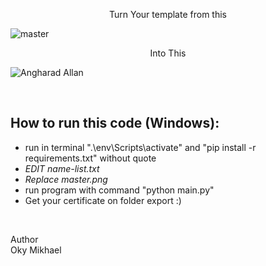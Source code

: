 <p align="center">
Turn Your template from this
</p>

![master](https://user-images.githubusercontent.com/22582712/199029615-061e7003-7da5-47c3-bf1a-b73bcdcb3111.png)

<p align="center">
Into This
</p>

![Angharad Allan](https://user-images.githubusercontent.com/22582712/199029681-2bb738e4-fccc-431d-8f32-f84eb4424181.png)


<br>

## How to run this code (Windows):
- run in terminal ".\env\Scripts\activate" and "pip install -r requirements.txt" without quote
- *EDIT name-list.txt*
- *Replace master.png*
- run program with command "python main.py"
- Get your certificate on folder export :)

<br>

Author
<br>
Oky Mikhael